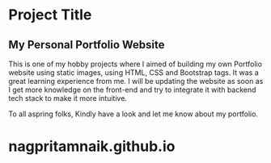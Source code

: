 # Project Title
## My Personal Portfolio Website

This is one of my hobby projects where I aimed of building my own Portfolio website using static images, using HTML, CSS and Bootstrap tags. It was a great learning experience from me. I will be updating the website as soon as I get more knowledge on the front-end and try to integrate it with backend tech stack to make it more intuitive. 

To all aspring folks, Kindly have a look and let me know about my portfolio.


# nagpritamnaik.github.io